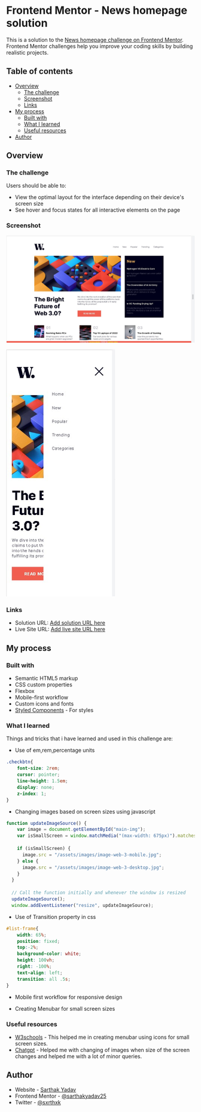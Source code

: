 # Frontend Mentor - News homepage solution

This is a solution to the [News homepage challenge on Frontend Mentor](https://www.frontendmentor.io/challenges/news-homepage-H6SWTa1MFl). Frontend Mentor challenges help you improve your coding skills by building realistic projects. 

## Table of contents

- [Overview](#overview)
  - [The challenge](#the-challenge)
  - [Screenshot](#screenshot)
  - [Links](#links)
- [My process](#my-process)
  - [Built with](#built-with)
  - [What I learned](#what-i-learned)
  - [Useful resources](#useful-resources)
- [Author](#author)

## Overview

### The challenge

Users should be able to:

- View the optimal layout for the interface depending on their device's screen size
- See hover and focus states for all interactive elements on the page

### Screenshot

![Dekstop](./output/dekstop_design.jpg)

![Mobile](./output/mobile_design.jpg)


### Links

- Solution URL: [Add solution URL here](https://your-solution-url.com)
- Live Site URL: [Add live site URL here](https://your-live-site-url.com)

## My process

### Built with

- Semantic HTML5 markup
- CSS custom properties
- Flexbox
- Mobile-first workflow
- Custom icons and fonts
- [Styled Components](https://styled-components.com/) - For styles

### What I learned

Things and tricks that i have learned and used in this challenge are:
- Use of em,rem,percentage units

```css
.checkbtn{
    font-size: 2rem;
    cursor: pointer;
    line-height: 1.5em;
    display: none;
    z-index: 1;
}
```

- Changing images based on screen sizes using javascript

```javascript
function updateImageSource() {
    var image = document.getElementById("main-img");
    var isSmallScreen = window.matchMedia("(max-width: 675px)").matches;
    
    if (isSmallScreen) {
      image.src = "/assets/images/image-web-3-mobile.jpg";
    } else {
      image.src = "/assets/images/image-web-3-desktop.jpg";
    }
  }
  
  // Call the function initially and whenever the window is resized
  updateImageSource();
  window.addEventListener("resize", updateImageSource);
```
- Use of Transition property in css

```css
#list-frame{
    width: 65%;
    position: fixed;
    top:-2%;
    background-color: white;
    height: 100vh;
    right: -100%;
    text-align: left;
    transition: all .5s;
}
```
- Mobile first workflow for responsive design

- Creating Menubar for small screen sizes

### Useful resources

- [W3schools](https://www.w3schools.com) - This helped me in creating menubar using icons for small screen sizes.
- [Chatgpt](https://openai.com) - Helped me with changing of images when size of the screen changes and helped me with a lot of minor queries.

## Author

- Website - [Sarthak Yadav](https://www.linkedin.com/in/sarthak-yadav-51a708260/)
- Frontend Mentor - [@sarthakyadav25](https://www.frontendmentor.io/profile/sarthakyadav25)
- Twitter - [@sxrthxk](https://twitter.com/sxrthxk)
